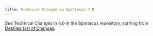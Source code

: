 ```yaml
---
title: Technical Changes in Spartacus 4.0
---
```


See Technical Changes in 4.0 in the Spartacus repository, starting from [Detailed List of Changes](https://github.com/SAP/spartacus/blob/develop/docs/migration/4_0.md#detailed-list-of-changes).
